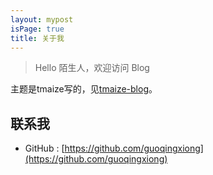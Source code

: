 ```yaml
---
layout: mypost
isPage: true
title: 关于我
---
```


> Hello 陌生人，欢迎访问 Blog

主题是tmaize写的，见[tmaize-blog](https://github.com/TMaize/tmaize-blog)。

## 联系我

- GitHub : [https://github.com/guoqingxiong](https://github.com/guoqingxiong)
